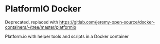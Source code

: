 # PlatformIO Docker

Deprecated, replaced with https://gitlab.com/jeremy-open-source/docker-containers/-/tree/master/platformio

Platform.io with helper tools and scripts in a Docker container
